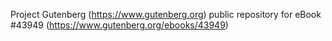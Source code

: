 Project Gutenberg (https://www.gutenberg.org) public repository for eBook #43949 (https://www.gutenberg.org/ebooks/43949)
